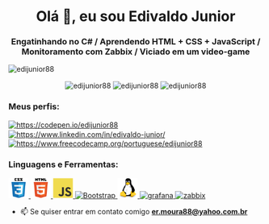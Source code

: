 <h1 align="center">Olá 👋, eu sou Edivaldo Junior</h1>
<h3 align="center">Engatinhando no C# / Aprendendo HTML + CSS + JavaScript / Monitoramento com Zabbix / Viciado em um video-game</h3>

<p align="left"> <img src="https://komarev.com/ghpvc/?username=edijunior88&label=Profile%20views&color=0e75b6&style=flat" alt="edijunior88" /> </p>

<p align=center>
  <img height=175 align="center" src="https://github-readme-stats.vercel.app/api/top-langs?username=edijunior88&show_icons=true&locale=en&layout=compact&theme=dark" alt="edijunior88"/>
  
  <img height=175 align="center" src="https://github-readme-stats.vercel.app/api?username=edijunior88&show_icons=true&locale=en&layout=compact&theme=synthwave" alt="edijunior88"/>

  <img height=195 align="center" src="https://github-readme-streak-stats.herokuapp.com/?user=edijunior88&" alt="edijunior88"/>
</p>

<h3 align="left">Meus perfis:</h3>
<p align="left">
<a href="https://codepen.io/edijunior88" target="blank"><img align="center" src="https://cdn.jsdelivr.net/npm/simple-icons@3.0.1/icons/codepen.svg" alt="https://codepen.io/edijunior88" height="30" width="40" /></a>
<a href="https://www.linkedin.com/in/edivaldo-junior/" target="blank"><img align="center" src="https://cdn.jsdelivr.net/npm/simple-icons@3.0.1/icons/linkedin.svg" alt="https://www.linkedin.com/in/edivaldo-junior/" height="30" width="40" /></a>
<a href="https://www.freecodecamp.org/portuguese/edijunior88" target="blank"><img align="center" src="https://cdn.jsdelivr.net/npm/simple-icons@3.13.0/icons/freecodecamp.svg" alt="https://www.freecodecamp.org/portuguese/edijunior88" height="40" width="50" /></a>
</p>

<h3 align="left">Linguagens e Ferramentas:</h3>

<p align="left"> 
  <a href="https://www.w3schools.com/css/" target="_blank"> 
    <img src="https://raw.githubusercontent.com/devicons/devicon/master/icons/css3/css3-original-wordmark.svg" alt="css3" width="40" height="40"/>
  </a> 
  
  <a href="https://www.w3.org/html/" target="_blank"> 
    <img src="https://raw.githubusercontent.com/devicons/devicon/master/icons/html5/html5-original-wordmark.svg" alt="html5" width="40" height="40"/> 
  </a> 
  
  <a href="https://developer.mozilla.org/en-US/docs/Web/JavaScript" target="_blank"> 
    <img src="https://raw.githubusercontent.com/devicons/devicon/master/icons/javascript/javascript-original.svg" alt="javascript" width="40" height="40"/> 
  </a> 
  
  <a href="https://getbootstrap.com/" target="_blank"> 
    <img src="https://www.vectorlogo.zone/logos/getbootstrap/getbootstrap-icon.svg" alt="Bootstrap" width="40" height="40"/> 
  </a>  
  
  <a href="https://www.linux.org/" target="_blank"> 
    <img src="https://raw.githubusercontent.com/devicons/devicon/master/icons/linux/linux-original.svg" alt="linux" width="40" height="40"/> 
  </a> 
  
  <a href="https://grafana.com" target="_blank"> 
  <img src="https://www.vectorlogo.zone/logos/grafana/grafana-icon.svg" alt="grafana" width="40" height="40"/> 
  </a>  
  
  <a href="https://www.zabbix.com/" target="_blank"> 
    <img src="https://www.vectorlogo.zone/logos/zabbix/zabbix-icon.svg" alt="zabbix" width="40" height="40"/> 
  </a>

</p>

- 📫 Se quiser entrar em contato comigo **er.moura88@yahoo.com.br**




